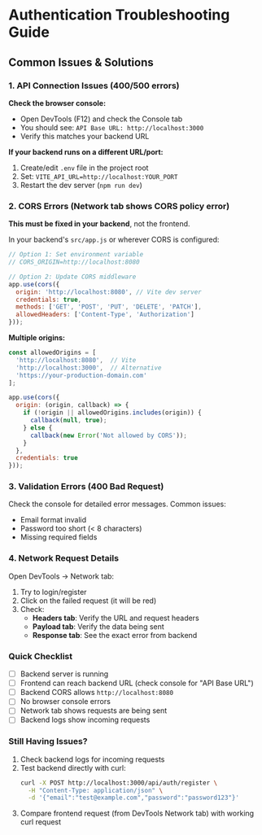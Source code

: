# Authentication Troubleshooting Guide

## Common Issues & Solutions

### 1. API Connection Issues (400/500 errors)

**Check the browser console:**
- Open DevTools (F12) and check the Console tab
- You should see: `API Base URL: http://localhost:3000`
- Verify this matches your backend URL

**If your backend runs on a different URL/port:**
1. Create/edit `.env` file in the project root
2. Set: `VITE_API_URL=http://localhost:YOUR_PORT`
3. Restart the dev server (`npm run dev`)

### 2. CORS Errors (Network tab shows CORS policy error)

**This must be fixed in your backend**, not the frontend.

In your backend's `src/app.js` or wherever CORS is configured:

```javascript
// Option 1: Set environment variable
// CORS_ORIGIN=http://localhost:8080

// Option 2: Update CORS middleware
app.use(cors({
  origin: 'http://localhost:8080', // Vite dev server
  credentials: true,
  methods: ['GET', 'POST', 'PUT', 'DELETE', 'PATCH'],
  allowedHeaders: ['Content-Type', 'Authorization']
}));
```

**Multiple origins:**
```javascript
const allowedOrigins = [
  'http://localhost:8080',  // Vite
  'http://localhost:3000',  // Alternative
  'https://your-production-domain.com'
];

app.use(cors({
  origin: (origin, callback) => {
    if (!origin || allowedOrigins.includes(origin)) {
      callback(null, true);
    } else {
      callback(new Error('Not allowed by CORS'));
    }
  },
  credentials: true
}));
```

### 3. Validation Errors (400 Bad Request)

Check the console for detailed error messages. Common issues:
- Email format invalid
- Password too short (< 8 characters)
- Missing required fields

### 4. Network Request Details

Open DevTools → Network tab:
1. Try to login/register
2. Click on the failed request (it will be red)
3. Check:
   - **Headers tab**: Verify the URL and request headers
   - **Payload tab**: Verify the data being sent
   - **Response tab**: See the exact error from backend

### Quick Checklist

- [ ] Backend server is running
- [ ] Frontend can reach backend URL (check console for "API Base URL")
- [ ] Backend CORS allows `http://localhost:8080`
- [ ] No browser console errors
- [ ] Network tab shows requests are being sent
- [ ] Backend logs show incoming requests

### Still Having Issues?

1. Check backend logs for incoming requests
2. Test backend directly with curl:
   ```bash
   curl -X POST http://localhost:3000/api/auth/register \
     -H "Content-Type: application/json" \
     -d '{"email":"test@example.com","password":"password123"}'
   ```
3. Compare frontend request (from DevTools Network tab) with working curl request
